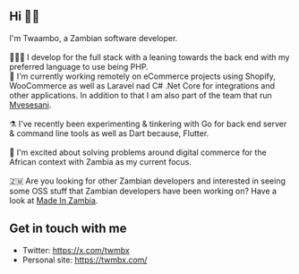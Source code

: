 ## Hi 🖖🏿
I'm Twaambo, a Zambian software developer.<br><br>
👨🏿‍💻 I develop for the full stack with a leaning towards the back end with my preferred language to use being PHP.<br>
💼 I'm currently working remotely on eCommerce projects using Shopify, WooCommerce as well as Laravel nad C# .Net Core for integrations and other applications. In addition to that I am also part of the team that run [Mvesesani](https://mvesesani.com).<br><br>
⚗️ I've recently been experimenting & tinkering with Go for back end server & command line tools as well as Dart because, Flutter.<br><br>
🤩 I'm excited about solving problems around digital commerce for the African context with Zambia as my current focus.<br><br>
🇿🇲 Are you looking for other Zambian developers and interested in seeing some OSS stuff that Zambian developers have been working on? Have a look at [Made In Zambia](https://github.com/ZambianTech/made-in-zambia).<br>

## Get in touch with me
- Twitter: https://x.com/twmbx
- Personal site: https://twmbx.com/
